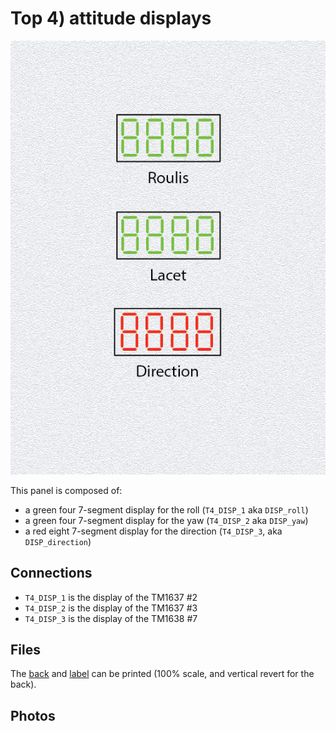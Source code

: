 # Top 4) attitude displays

![panel](T4-design.jpg)

This panel is composed of:
- a green four 7-segment display for the roll (`T4_DISP_1` aka `DISP_roll`)
- a green four 7-segment display for the yaw (`T4_DISP_2` aka `DISP_yaw`)
- a red eight 7-segment display for the direction (`T4_DISP_3`, aka `DISP_direction`)

## Connections
- `T4_DISP_1` is the display of the TM1637 #2
- `T4_DISP_2` is the display of the TM1637 #3 
- `T4_DISP_3` is the display of the TM1638 #7


## Files
The [back](T4-back.pdf) and [label](T4-label.pdf) can be printed (100% scale, and vertical revert for the back).


## Photos
